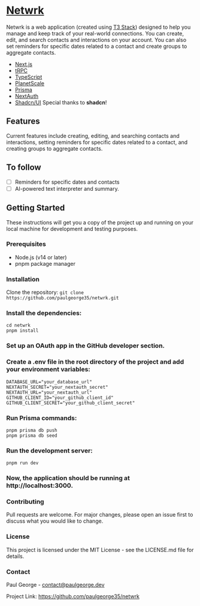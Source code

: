 # [Netwrk](https://netwrk.paulgeorge.dev)

Netwrk is a web application (created using [T3 Stack](https://create.t3.gg/)) designed to help you manage and keep track of your real-world connections. You can create, edit, and search contacts and interactions on your account. You can also set reminders for specific dates related to a contact and create groups to aggregate contacts.

- [Next.js](https://nextjs.org)
- [tRPC](https://trpc.io/)
- [TypeScript](https://www.typescriptlang.org/)
- [PlanetScale](https://planetscale.com/)
- [Prisma](https://www.prisma.io/)
- [NextAuth](https://next-auth.js.org/)
- [Shadcn/UI](https://ui.shadcn.com/) Special thanks to **shadcn**!

## Features

Current features include creating, editing, and searching contacts and interactions, setting reminders for specific dates related to a contact, and creating groups to aggregate contacts.

## To follow

- [ ] Reminders for specific dates and contacts
- [ ] AI-powered text interpreter and summary.

## Getting Started

These instructions will get you a copy of the project up and running on your local machine for development and testing purposes.

### Prerequisites

- Node.js (v14 or later)
- pnpm package manager

### Installation

Clone the repository:
`git clone https://github.com/paulgeorge35/netwrk.git`

### Install the dependencies:

```
cd netwrk
pnpm install
```

### Set up an OAuth app in the GitHub developer section.

### Create a .env file in the root directory of the project and add your environment variables:

```
DATABASE_URL="your_database_url"
NEXTAUTH_SECRET="your_nextauth_secret"
NEXTAUTH_URL="your_nextauth_url"
GITHUB_CLIENT_ID="your_github_client_id"
GITHUB_CLIENT_SECRET="your_github_client_secret"
```

### Run Prisma commands:

```
pnpm prisma db push
pnpm prisma db seed
```

### Run the development server:

```
pnpm run dev
```

### Now, the application should be running at http://localhost:3000.

### Contributing

Pull requests are welcome. For major changes, please open an issue first to discuss what you would like to change.

### License

This project is licensed under the MIT License - see the LICENSE.md file for details.

### Contact

Paul George - contact@paulgeorge.dev

Project Link: https://github.com/paulgeorge35/netwrk
